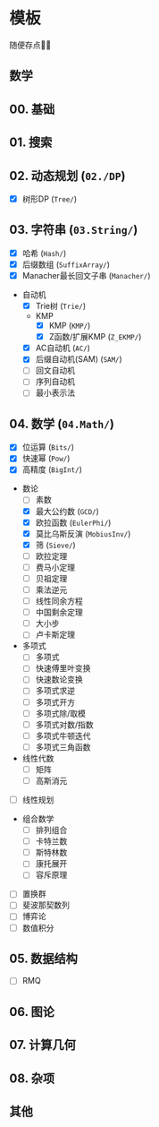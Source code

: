 # 模板

随便存点📝✅

## 数学

## 00. 基础

## 01. 搜索

## 02. 动态规划 (`02./DP`)

- [x] 树形DP (`Tree/`)

## 03. 字符串 (`03.String/`)

- [x] 哈希 (`Hash/`)
- [x] 后缀数组 (`SuffixArray/`)
- [x] Manacher最长回文子串 (`Manacher/`)
- 自动机
  - [x] Trie树 (`Trie/`)
  - KMP
    - [x] KMP (`KMP/`)
    - [x] Z函数/扩展KMP (`Z_EKMP/`)
  - [x] AC自动机 (`AC/`)
  - [x] 后缀自动机(SAM) (`SAM/`)
  - [ ] 回文自动机
  - [ ] 序列自动机
  - [ ] 最小表示法

## 04. 数学 (`04.Math/`)

- [x] 位运算 (`Bits/`)
- [x] 快速幂 (`Pow/`)
- [x] 高精度 (`BigInt/`)
- 数论
  - [ ] 素数
  - [x] 最大公约数 (`GCD/`)
  - [x] 欧拉函数 (`EulerPhi/`)
  - [x] 莫比乌斯反演 (`MobiusInv/`)
  - [x] 筛 (`Sieve/`)
  - [ ] 欧拉定理
  - [ ] 费马小定理
  - [ ] 贝祖定理
  - [ ] 乘法逆元
  - [ ] 线性同余方程
  - [ ] 中国剩余定理
  - [ ] 大小步
  - [ ] 卢卡斯定理
- 多项式
  - [ ] 多项式
  - [ ] 快速傅里叶变换
  - [ ] 快速数论变换
  - [ ] 多项式求逆
  - [ ] 多项式开方
  - [ ] 多项式除/取模
  - [ ] 多项式对数/指数
  - [ ] 多项式牛顿迭代
  - [ ] 多项式三角函数
- 线性代数
  - [ ] 矩阵
  - [ ] 高斯消元
- [ ] 线性规划
- 组合数学
  - [ ] 排列组合
  - [ ] 卡特兰数
  - [ ] 斯特林数
  - [ ] 康托展开
  - [ ] 容斥原理
- [ ] 置换群
- [ ] 斐波那契数列
- [ ] 博弈论
- [ ] 数值积分

## 05. 数据结构

- [ ] RMQ

## 06. 图论

## 07. 计算几何

## 08. 杂项

## 其他
